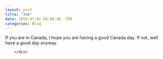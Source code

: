 ```yaml
---
layout: post
title: "348"
date: 2019-07-01 00:00:00 -700
categories: Blog
---
```


<div class="blog-content">
				<div class="paragraph">If you are in Canada, I hope you are having a good Canada day. If not, well have a good day anyway.</div>

		</div>
        